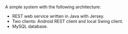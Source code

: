 A simple system with the following architecture:
- REST web service written in Java with Jersey.
- Two clients: Android REST client and local Swing client.
- MySQL database.
